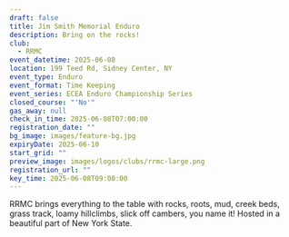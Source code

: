 ```yaml
---
draft: false
title: Jim Smith Memorial Enduro
description: Bring on the rocks!
club:
  - RRMC
event_datetime: 2025-06-08
location: 199 Teed Rd, Sidney Center, NY
event_type: Enduro
event_format: Time Keeping
event_series: ECEA Enduro Championship Series
closed_course: "'No'"
gas_away: null
check_in_time: 2025-06-08T07:00:00
registration_date: ""
bg_image: images/feature-bg.jpg
expiryDate: 2025-06-10
start_grid: ""
preview_image: images/logos/clubs/rrmc-large.png
registration_url: ""
key_time: 2025-06-08T09:00:00
---
```

RRMC brings everything to the table with rocks, roots, mud, creek beds, grass track, loamy hillclimbs, slick off cambers, you name it! Hosted in a beautiful part of New York State.
